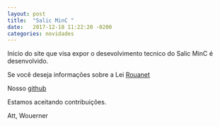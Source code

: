 ```yaml
---
layout: post
title:  "Salic MinC "
date:   2017-12-18 11:22:20 -0200
categories: novidades
---
```

Inicio do site que visa expor o desevolvimento tecnico do Salic MinC é desenvolvido. 

Se você deseja informações sobre a Lei [Rouanet](http://rouanet.cultura.gov.br/)

Nosso [github](https://github.com/culturagovbr/salic-minc)

Estamos aceitando contribuições.


Att, Wouerner
